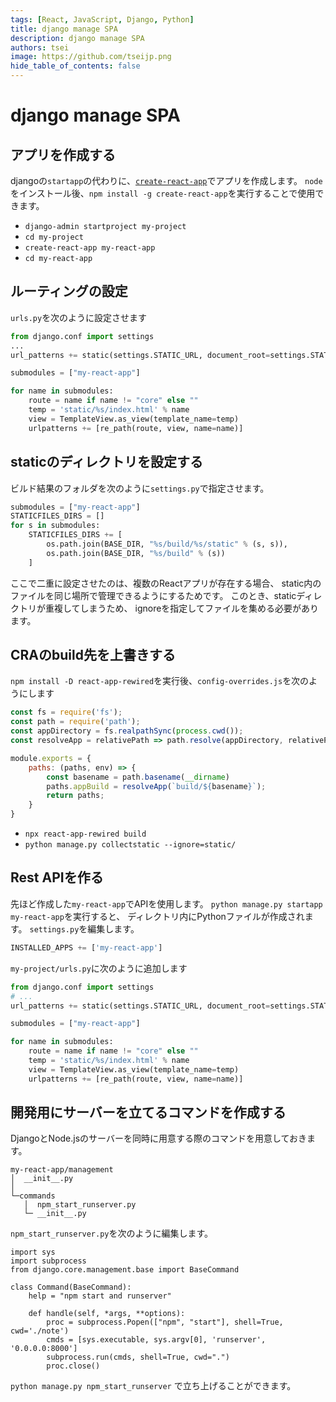 ```yaml
---
tags: [React, JavaScript, Django, Python]
title: django manage SPA
description: django manage SPA
authors: tsei
image: https://github.com/tseijp.png
hide_table_of_contents: false
---
```


# django manage SPA
## アプリを作成する
djangoの`startapp`の代わりに、[`create-react-app`][cra]でアプリを作成します。
`node`をインストール後、`npm install -g create-react-app`を実行することで使用できます。

[cra]: https://github.com/facebook/create-react-app

- `django-admin startproject my-project`
- `cd my-project`
- `create-react-app my-react-app`
- `cd my-react-app`

## ルーティングの設定
`urls.py`を次のように設定させます
```python
from django.conf import settings
...
url_patterns += static(settings.STATIC_URL, document_root=settings.STATIC_ROOT)

submodules = ["my-react-app"]

for name in submodules:
    route = name if name != "core" else ""
    temp = 'static/%s/index.html' % name
    view = TemplateView.as_view(template_name=temp)
    urlpatterns += [re_path(route, view, name=name)]
```

## staticのディレクトリを設定する
ビルド結果のフォルダを次のように`settings.py`で指定させます。
```python
submodules = ["my-react-app"]
STATICFILES_DIRS = []
for s in submodules:
    STATICFILES_DIRS += [
        os.path.join(BASE_DIR, "%s/build/%s/static" % (s, s)),
        os.path.join(BASE_DIR, "%s/build" % (s))
    ]
```

ここで二重に設定させたのは、複数のReactアプリが存在する場合、
static内のファイルを同じ場所で管理できるようにするためです。
このとき、staticディレクトリが重複してしまうため、
ignoreを指定してファイルを集める必要があります。

## CRAのbuild先を上書きする
`npm install -D react-app-rewired`を実行後、`config-overrides.js`を次のようにします
```jsx
const fs = require('fs');
const path = require('path');
const appDirectory = fs.realpathSync(process.cwd());
const resolveApp = relativePath => path.resolve(appDirectory, relativePath);

module.exports = {
    paths: (paths, env) => {
        const basename = path.basename(__dirname)
        paths.appBuild = resolveApp(`build/${basename}`);
        return paths;
    }
}
```

- `npx react-app-rewired build`
- `python manage.py collectstatic --ignore=static/`

## Rest APIを作る
先ほど作成した`my-react-app`でAPIを使用します。
`python manage.py startapp my-react-app`を実行すると、
ディレクトリ内にPythonファイルが作成されます。
`settings.py`を編集します。

```python
INSTALLED_APPS += ['my-react-app']
```

`my-project/urls.py`に次のように追加します

```python
from django.conf import settings
# ...
url_patterns += static(settings.STATIC_URL, document_root=settings.STATIC_ROOT)

submodules = ["my-react-app"]

for name in submodules:
    route = name if name != "core" else ""
    temp = 'static/%s/index.html' % name
    view = TemplateView.as_view(template_name=temp)
    urlpatterns += [re_path(route, view, name=name)]
```


## 開発用にサーバーを立てるコマンドを作成する
DjangoとNode.jsのサーバーを同時に用意する際のコマンドを用意しておきます。

```
my-react-app/management
│  __init__.py
│
└─commands
   │  npm_start_runserver.py
   └─ __init__.py
```

`npm_start_runserver.py`を次のように編集します。

```
import sys
import subprocess
from django.core.management.base import BaseCommand

class Command(BaseCommand):
    help = "npm start and runserver"

    def handle(self, *args, **options):
        proc = subprocess.Popen(["npm", "start"], shell=True, cwd='./note')
        cmds = [sys.executable, sys.argv[0], 'runserver', '0.0.0.0:8000']
        subprocess.run(cmds, shell=True, cwd=".")
        proc.close()
```

`python manage.py npm_start_runserver` で立ち上げることができます。
